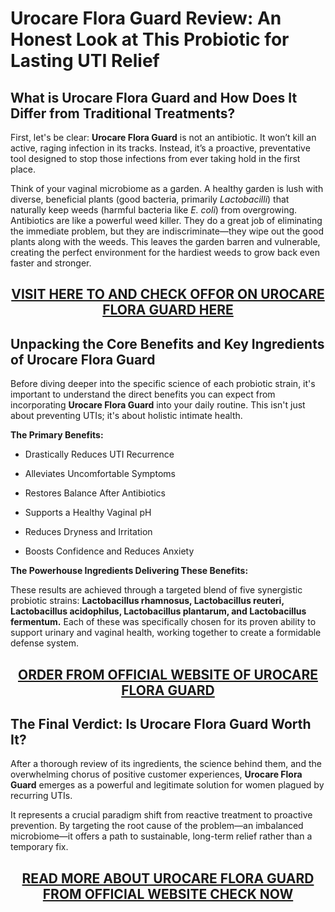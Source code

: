 <h1><span class="selected">Urocare Flora Guard Review: An Honest Look at This Probiotic for Lasting UTI Relief</span></h1>
<h2><span class="selected">What is Urocare Flora Guard and How Does It Differ from Traditional Treatments?</span></h2>
<p><span class="selected">First, let's be clear: </span><strong><span class="selected">Urocare Flora Guard</span></strong><span class="selected"> is not an antibiotic. It won&rsquo;t kill an active, raging infection in its tracks. Instead, it&rsquo;s a proactive, preventative tool designed to stop those infections from ever taking hold in the first place.</span></p>
<p><span class="selected">Think of your vaginal microbiome as a garden. A healthy garden is lush with diverse, beneficial plants (good bacteria, primarily </span><em><span class="selected">Lactobacilli</span></em><span class="selected">) that naturally keep weeds (harmful bacteria like </span><em><span class="selected">E. coli</span></em><span class="selected">) from overgrowing. Antibiotics are like a powerful weed killer. They do a great job of eliminating the immediate problem, but they are indiscriminate&mdash;they wipe out the good plants along with the weeds. This leaves the garden barren and vulnerable, creating the perfect environment for the hardiest weeds to grow back even faster and stronger.</span></p>
<h2 style="text-align: center;"><a href="https://sale365day.com/order-urocare-flora-guard">VISIT HERE TO AND CHECK OFFOR ON UROCARE FLORA GUARD HERE</a></h2>
<h2><span class="selected">Unpacking the Core Benefits and Key Ingredients of Urocare Flora Guard</span></h2>
<p><span class="selected">Before diving deeper into the specific science of each probiotic strain, it's important to understand the direct benefits you can expect from incorporating </span><strong><span class="selected">Urocare Flora Guard</span></strong><span class="selected"> into your daily routine. This isn't just about preventing UTIs; it's about holistic intimate health.</span></p>
<p><strong><span class="selected">The Primary Benefits:</span></strong></p>
<ul>
<li>
<p><span class="selected">Drastically Reduces UTI Recurrence</span></p>
</li>
<li>
<p><span class="selected">Alleviates Uncomfortable Symptoms</span></p>
</li>
<li>
<p><span class="selected">Restores Balance After Antibiotics</span></p>
</li>
<li>
<p><span class="selected">Supports a Healthy Vaginal pH</span></p>
</li>
<li>
<p><span class="selected">Reduces Dryness and Irritation</span></p>
</li>
<li>
<p><span class="selected">Boosts Confidence and Reduces Anxiety</span></p>
</li>
</ul>
<p><strong><span class="selected">The Powerhouse Ingredients Delivering These Benefits:</span></strong></p>
<p><span class="selected">These results are achieved through a targeted blend of five synergistic probiotic strains: </span><strong><span class="selected">Lactobacillus rhamnosus, Lactobacillus reuteri, Lactobacillus acidophilus, Lactobacillus plantarum, and Lactobacillus fermentum.</span></strong><span class="selected"> Each of these was specifically chosen for its proven ability to support urinary and vaginal health, working together to create a formidable defense system.</span></p>
<h2 style="text-align: center;"><a href="https://sale365day.com/order-urocare-flora-guard">ORDER FROM OFFICIAL WEBSITE OF UROCARE FLORA GUARD</a></h2>
<h2><span class="selected">The Final Verdict: Is Urocare Flora Guard Worth It?</span></h2>
<p><span class="selected">After a thorough review of its ingredients, the science behind them, and the overwhelming chorus of positive customer experiences, </span><strong><span class="selected">Urocare Flora Guard</span></strong><span class="selected"> emerges as a powerful and legitimate solution for women plagued by recurring UTIs.</span></p>
<p><span class="selected">It represents a crucial paradigm shift from reactive treatment to proactive prevention. By targeting the root cause of the problem&mdash;an imbalanced microbiome&mdash;it offers a path to sustainable, long-term relief rather than a temporary fix.</span></p>
<h2 style="text-align: center;"><a href="https://sale365day.com/order-urocare-flora-guard">READ MORE ABOUT UROCARE FLORA GUARD FROM OFFICIAL WEBSITE CHECK NOW</a></h2>

